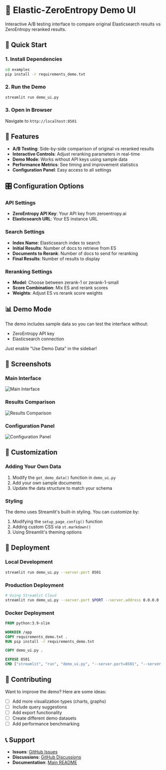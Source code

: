 # 🔁 Elastic-ZeroEntropy Demo UI

Interactive A/B testing interface to compare original Elasticsearch results vs ZeroEntropy reranked results.

## 🚀 Quick Start

### 1. Install Dependencies
```bash
cd examples
pip install -r requirements_demo.txt
```

### 2. Run the Demo
```bash
streamlit run demo_ui.py
```

### 3. Open in Browser
Navigate to `http://localhost:8501`

## 🎯 Features

- **A/B Testing**: Side-by-side comparison of original vs reranked results
- **Interactive Controls**: Adjust reranking parameters in real-time
- **Demo Mode**: Works without API keys using sample data
- **Performance Metrics**: See timing and improvement statistics
- **Configuration Panel**: Easy access to all settings

## 🎛️ Configuration Options

### API Settings
- **ZeroEntropy API Key**: Your API key from zeroentropy.ai
- **Elasticsearch URL**: Your ES instance URL

### Search Settings
- **Index Name**: Elasticsearch index to search
- **Initial Results**: Number of docs to retrieve from ES
- **Documents to Rerank**: Number of docs to send for reranking
- **Final Results**: Number of results to display

### Reranking Settings
- **Model**: Choose between zerank-1 or zerank-1-small
- **Score Combination**: Mix ES and rerank scores
- **Weights**: Adjust ES vs rerank score weights

## 📊 Demo Mode

The demo includes sample data so you can test the interface without:
- ZeroEntropy API key
- Elasticsearch connection

Just enable "Use Demo Data" in the sidebar!

## 🎨 Screenshots

### Main Interface
![Main Interface](screenshots/main_interface.png)

### Results Comparison
![Results Comparison](screenshots/results_comparison.png)

### Configuration Panel
![Configuration Panel](screenshots/config_panel.png)

## 🔧 Customization

### Adding Your Own Data
1. Modify the `get_demo_data()` function in `demo_ui.py`
2. Add your own sample documents
3. Update the data structure to match your schema

### Styling
The demo uses Streamlit's built-in styling. You can customize by:
1. Modifying the `setup_page_config()` function
2. Adding custom CSS via `st.markdown()`
3. Using Streamlit's theming options

## 🚀 Deployment

### Local Development
```bash
streamlit run demo_ui.py --server.port 8501
```

### Production Deployment
```bash
# Using Streamlit Cloud
streamlit run demo_ui.py --server.port $PORT --server.address 0.0.0.0
```

### Docker Deployment
```dockerfile
FROM python:3.9-slim

WORKDIR /app
COPY requirements_demo.txt .
RUN pip install -r requirements_demo.txt

COPY demo_ui.py .

EXPOSE 8501
CMD ["streamlit", "run", "demo_ui.py", "--server.port=8501", "--server.address=0.0.0.0"]
```

## 🤝 Contributing

Want to improve the demo? Here are some ideas:

- [ ] Add more visualization types (charts, graphs)
- [ ] Include query suggestions
- [ ] Add export functionality
- [ ] Create different demo datasets
- [ ] Add performance benchmarking

## 📞 Support

- **Issues**: [GitHub Issues](https://github.com/vagabond11/elastic-zeroentropy/issues)
- **Discussions**: [GitHub Discussions](https://github.com/vagabond11/elastic-zeroentropy/discussions)
- **Documentation**: [Main README](../README.md) 